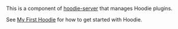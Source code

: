 This is a component of [hoodie-server](/hoodiehq/hoodie-server) that manages Hoodie plugins.

See [My First Hoodie](/hoodiehq/my-first-hoodie) for how to get started with Hoodie.
